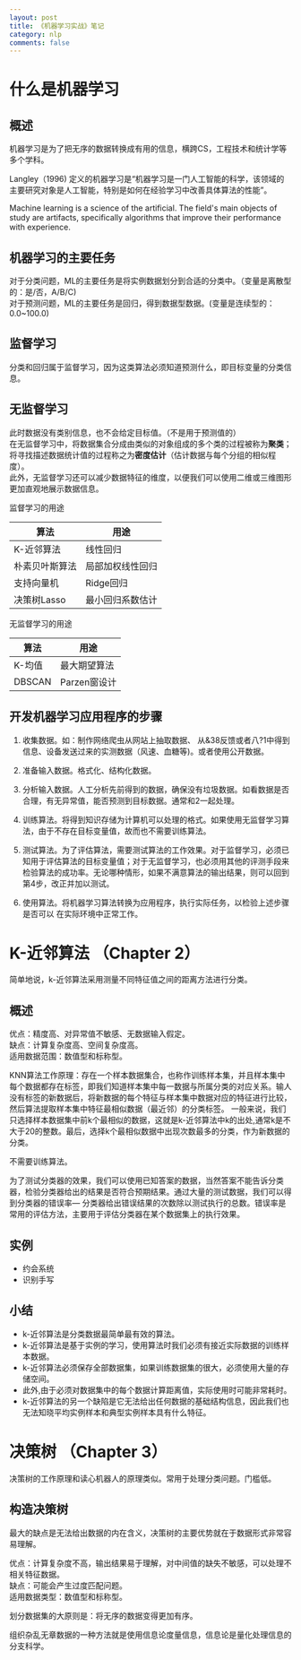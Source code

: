 ```yaml
---
layout: post
title: 《机器学习实战》笔记
category: nlp
comments: false
---
```


# 什么是机器学习

## 概述
机器学习是为了把无序的数据转换成有用的信息，横跨CS，工程技术和统计学等多个学科。

Langley（1996) 定义的机器学习是“机器学习是一门人工智能的科学，该领域的主要研究对象是人工智能，特别是如何在经验学习中改善具体算法的性能”。

Machine learning is a science of the artificial. The field's main objects of study are artifacts, specifically algorithms that improve their performance with experience.

## 机器学习的主要任务
对于分类问题，ML的主要任务是将实例数据划分到合适的分类中。（变量是离散型的：是/否，A/B/C)  
对于预测问题，ML的主要任务是回归，得到数据型数据。(变量是连续型的：0.0~100.0)

## 监督学习
分类和回归属于监督学习，因为这类算法必须知道预测什么，即目标变量的分类信息。

## 无监督学习
此时数据没有类别信息，也不会给定目标值。（不是用于预测值的）  
在无监督学习中，将数据集合分成由类似的对象组成的多个类的过程被称为**聚类**；将寻找描述数据统计值的过程称之为**密度估计**（估计数据与每个分组的相似程
度）。  
此外，无监督学习还可以减少数据特征的维度，以便我们可以使用二维或三维图形更加直观地展示数据信息。

监督学习的用途 

算法| 用途
-----|------
K-近邻算法		|线性回归
朴素贝叶斯算法	|局部加权线性回归
支持向量机		|Ridge回归
决策树Lasso		|最小回归系数估计


无监督学习的用途

算法| 用途
-----|------
K-均值			|最大期望算法
DBSCAN			|Parzen窗设计

## 开发机器学习应用程序的步骤
1. 收集数据。如：制作网络爬虫从网站上抽取数据、
从&38反馈或者八?1中得到信息、设备发送过来的实测数据（风速、血糖等)。或者使用公开数据。

2. 准备输入数据。格式化、结构化数据。

3. 分析输入数据。人工分析先前得到的数据，确保没有垃圾数据。如看数据是否合理，有无异常值，能否预测到目标数据。通常和2一起处理。

4. 训练算法。将得到知识存储为计算机可以处理的格式。如果使用无监督学习算法，由于不存在目标变量值，故而也不需要训练算法。

5. 测试算法。为了评估算法，需要测试算法的工作效果。对于监督学习，必须已知用于评估算法的目标变量值；对于无监督学习，也必须用其他的评测手段来检验算法的成功率。无论哪种情形，如果不满意算法的输出结果，则可以回到第4步，改正并加以测试。

6. 使用算法。将机器学习算法转换为应用程序，执行实际任务，以检验上述步骤是否可以
在实际环境中正常工作。

# K-近邻算法 （Chapter 2）
简单地说，k-近邻算法采用测量不同特征值之间的距离方法进行分类。


## 概述
优点：精度高、对异常值不敏感、无数据输入假定。  
缺点：计算复杂度高、空间复杂度高。  
适用数据范围：数值型和标称型。

KNN算法工作原理：存在一个样本数据集合，也称作训练样本集，并且样本集中每个数据都存在标签，即我们知道样本集中每一数据与所属分类的对应关系。输人没有标签的新数据后，将新数据的每个特征与样本集中数据对应的特征进行比较，然后算法提取样本集中特征最相似数据（最近邻）的分类标签。
一般来说，我们只选择样本数据集中前k个最相似的数据，这就是k-近邻算法中k的出处,通常k是不大于20的整数。最后，选择k个最相似数据中出现次数最多的分类，作为新数据的分类。

不需要训练算法。

为了测试分类器的效果，我们可以使用已知答案的数据，当然答案不能告诉分类器，检验分类器给出的结果是否符合预期结果。通过大量的测试数据，我们可以得到分类器的错误率— 分类器给出错误结果的次数除以测试执行的总数。错误率是常用的评估方法，主要用于评估分类器在某个数据集上的执行效果。

## 实例
- 约会系统
- 识别手写

## 小结
- k-近邻算法是分类数据最简单最有效的算法。
- k-近邻算法是基于实例的学习，使用算法时我们必须有接近实际数据的训练样本数据。
- k-近邻算法必须保存全部数据集，如果训练数据集的很大，必须使用大量的存储空间。
- 此外,由于必须对数据集中的每个数据计算距离值，实际使用时可能非常耗时。
- k-近邻算法的另一个缺陷是它无法给出任何数据的基础结构信息，因此我们也无法知晓平均实例样本和典型实例样本具有什么特征。

# 决策树 （Chapter 3）
决策树的工作原理和读心机器人的原理类似。常用于处理分类问题。门槛低。

## 构造决策树
最大的缺点是无法给出数据的内在含义，决策树的主要优势就在于数据形式非常容易理解。

优点：计算复杂度不高，输出结果易于理解，对中间值的缺失不敏感，可以处理不相关特征数据。  
缺点：可能会产生过度匹配问题。  
适用数据类型：数值型和标称型。

划分数据集的大原则是：将无序的数据变得更加有序。

组织杂乱无章数据的一种方法就是使用信息论度量信息，信息论是量化处理信息的分支科学。